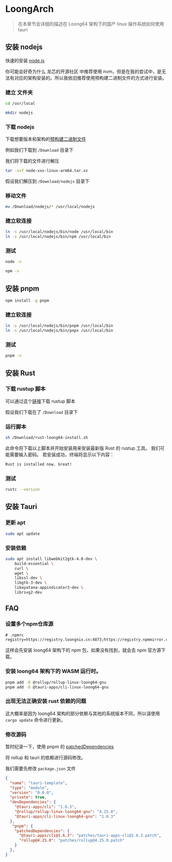 # LoongArch

> 在本章节会详细的描述在 Loong64 架构下的国产 linux 操作系统如何使用 tauri

## 安装 nodejs


快速的安装 [node.js](https://nodejs.org)

你可能会好奇为什么 龙芯的开源社区 中推荐使用 nvm，但是在我的尝试中，是无法有对应的架构安装的。所以我依旧推荐使用预构建二进制文件的方式进行安装。

### 建立 文件夹

```bash
cd /usr/local

mkdir nodejs
```

### 下载 nodejs

下载想要版本和架构的[预构建二进制文件](https://github.com/taruri-plugin-mips/.github/releases/download/0.0.1/node-loong64.tar.xz)

例如我们下载到 `/Download` 目录下

我们将下载的文件进行解压

```bash
tar -xvf node-xxx-linux-arm64.tar.xz
```

假设我们解压到 `/Download/nodejs` 目录下

### 移动文件

```bash
mv /Download/nodejs/* /usr/local/nodejs
```

### 建立软连接

```bash
ln -s /usr/local/nodejs/bin/node /usr/local/bin
ln -s /usr/local/nodejs/bin/npm /usr/local/bin
```

### 测试

```bash
node -v

npm -v
```

## 安装 pnpm

```bash
npm install -g pnpm
```

### 建立软连接

```bash
ln -s /usr/local/nodejs/bin/pnpm /usr/local/bin
ln -s /usr/local/nodejs/bin/pnpx /usr/local/bin
```

### 测试

```bash
pnpm -v
```

## 安装 Rust

### 下载 rustup 脚本

可以通过这个[链接](https://github.com/taruri-plugin-mips/.github/releases/download/0.0.1/rust-loong64-install.sh)下载 rustup 脚本

假设我们下载在了 `/Download` 目录下

### 运行脚本

```bash
sh /Download/rust-loong64-install.sh
```

此命令将下载以上脚本并开始安装用来安装最新版 Rust 的 rustup 工具。 我们可能需要输入密码。 若安装成功，终端将显示以下内容：

```bash
Rust is installed now. Great!
```

### 测试

```bash
rustc --version
```

## 安装 Tauri

### 更新 apt

```bash
sudo apt update
```

### 安装依赖

```bash
sudo apt install libwebkit2gtk-4.0-dev \
    build-essential \
    curl \
    wget \
    libssl-dev \
    libgtk-3-dev \
    libayatana-appindicator3-dev \
    librsvg2-dev
```

## FAQ

### 设置多个npm仓库源

```txt
# .npmrc
registry=https://registry.loongnix.cn:4873;https://registry.npmmirror.com
```

这样会先安装 loong64 架构下的 npm 包，如果没有找到，就会去 npm 官方源下载。

### 安装 loong64 架构下的 WASM 运行时。

```bash
pnpm add -D @rollup/rollup-linux-loong64-gnu
pnpm add -D @tauri-apps/cli-linux-loong64-gnu
```

### 出现无法正确安装 rust 依赖的问题

这大概率是因为 loong64 架构的部分依赖与其他的系统版本不同，所以请使用 `cargo update` 命令进行更新。

### 修改源码

暂时纪录一下，使用 pnpm 的 [patchedDependencies](https://pnpm.io/zh/package_json#pnpmpatcheddependencies)

将 rollup 和 tauri 的依赖进行源码修改。

我们需要先修改 `package.json` 文件

```json
{
  "name": "tauri-template",
  "type": "module",
  "version": "0.0.0",
  "private": true,
  "devDependencies": {
    "@tauri-apps/cli": "1.6.3",
    "@rollup/rollup-linux-loong64-gnu": "4.25.0",
    "@tauri-apps/cli-linux-loong64-gnu": "1.6.3"
  },
   "pnpm": {
    "patchedDependencies": {
      "@tauri-apps/cli@1.6.3": "patches/tauri-apps-cli@1.6.3.patch",
      "rollup@4.25.0": "patches/rollup@4.25.0.patch"
    }
  },
}
```
